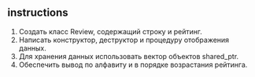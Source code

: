 ## instructions

1. Создать класс Review, содержащий строку и рейтинг. 
2. Написать конструктор, деструктор и процедуру отображения данных. 
3. Для хранения данных использовать вектор объектов shared_ptr<Review>. 
4. Обеспечить вывод по алфавиту и в порядке возрастания рейтинга.
